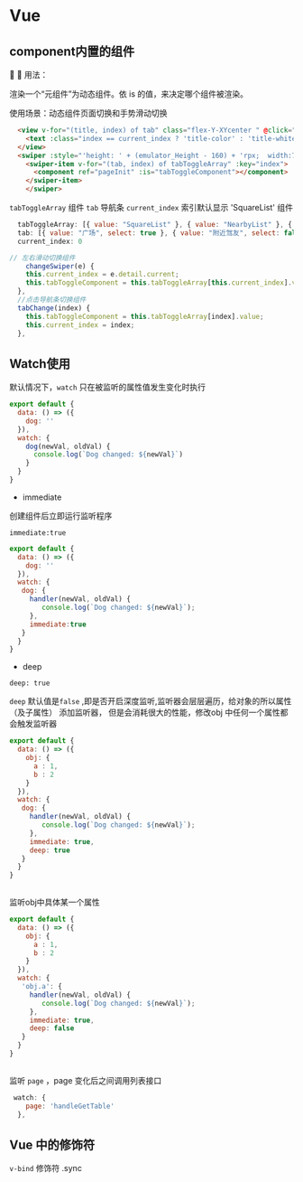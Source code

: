 # Vue

## component内置的组件

:tada: :100:
用法：

渲染一个“元组件”为动态组件。依 is 的值，来决定哪个组件被渲染。

使用场景：动态组件页面切换和手势滑动切换

```html
  <view v-for="(title, index) of tab" class="flex-Y-XYcenter " @click="tabChange(index)">
    <text :class="index == current_index ? 'title-color' : 'title-white'" style="font-size: 28rpx;padding-bottom: 20rpx;">{{ title.value }}</text>
  </view>
  <swiper :style="'height: ' + (emulator_Height - 160) + 'rpx;  width:750rpx;'" @change="changeSwiper">
    <swiper-item v-for="(tab, index) of tabToggleArray" :key="index">
      <component ref="pageInit" :is="tabToggleComponent"></component>
    </swiper-item>
	</swiper>
```
`tabToggleArray` 组件
`tab` 导航条
`current_index` 索引默认显示 'SquareList' 组件

```js
  tabToggleArray: [{ value: "SquareList" }, { value: "NearbyList" }, { value: "DestinationList" }],
  tab: [{ value: "广场", select: true }, { value: "附近驾友", select: false }, { value: "目的地驾友", select: false }],
  current_index: 0
```

```js
// 左右滑动切换组件
	changeSwiper(e) {
    this.current_index = e.detail.current;
    this.tabToggleComponent = this.tabToggleArray[this.current_index].value;
  },
  //点击导航条切换组件
  tabChange(index) {
    this.tabToggleComponent = this.tabToggleArray[index].value;
    this.current_index = index;
  },
```

## Watch使用
默认情况下，`watch` 只在被监听的属性值发生变化时执行

```js
export default {
  data: () => ({
    dog: ''
  }),
  watch: {
    dog(newVal, oldVal) {
      console.log(`Dog changed: ${newVal}`)
    }
  }
}
```

* immediate

创建组件后立即运行监听程序

`immediate:true`

```js
export default {
  data: () => ({
    dog: ''
  }),
  watch: {
   dog: {
     handler(newVal, oldVal) {
        console.log(`Dog changed: ${newVal}`);
     },
     immediate:true
   }
  }
}
```
* deep

`deep: true`

`deep` 默认值是`false` ,即是否开启深度监听,监听器会层层遍历，给对象的所以属性（及子属性） 添加监听器，
但是会消耗很大的性能，修改obj 中任何一个属性都会触发监听器

```js
export default {
  data: () => ({
    obj: {
      a : 1,
      b : 2
    }
  }),
  watch: {
   dog: {
     handler(newVal, oldVal) {
        console.log(`Dog changed: ${newVal}`);
     },
     immediate: true,
     deep: true
   }
  }
}
  
```

监听obj中具体某一个属性
```js
export default {
  data: () => ({
    obj: {
      a : 1,
      b : 2
    }
  }),
  watch: {
   'obj.a': {
     handler(newVal, oldVal) {
        console.log(`Dog changed: ${newVal}`);
     },
     immediate: true,
     deep: false
   }
  }
}
  
```
监听 `page` ，page 变化后之间调用列表接口 
```js
 watch: {
    page: 'handleGetTable'
  },
```

## Vue 中的修饰符

`v-bind` 修饰符 .sync
```
```